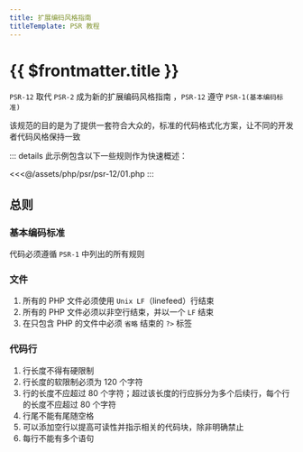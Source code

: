 ```yaml
---
title: 扩展编码风格指南
titleTemplate: PSR 教程
---
```


# {{ $frontmatter.title }}

`PSR-12` 取代 `PSR-2` 成为新的扩展编码风格指南 ，`PSR-12` 遵守 `PSR-1(基本编码标准)`

该规范的目的是为了提供一套符合大众的，标准的代码格式化方案，让不同的开发者代码风格保持一致

::: details 此示例包含以下一些规则作为快速概述：

<<<@/assets/php/psr/psr-12/01.php
:::

## 总则

### 基本编码标准

代码必须遵循 `PSR-1` 中列出的所有规则

### 文件

1. 所有的 PHP 文件必须使用 `Unix LF`（linefeed）行结束
2. 所有的 PHP 文件必须以非空行结束，并以一个 `LF` 结束
3. 在只包含 PHP 的文件中必须 `省略` 结束的 `?>` 标签

### 代码行

1. 行长度不得有硬限制
2. 行长度的软限制必须为 120 个字符
3. 行的长度不应超过 80 个字符；超过该长度的行应拆分为多个后续行，每个行的长度不应超过 80 个字符
4. 行尾不能有尾随空格
5. 可以添加空行以提高可读性并指示相关的代码块，除非明确禁止
6. 每行不能有多个语句
